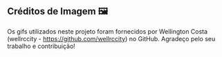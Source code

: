 ## Créditos de Imagem 🖼️

Os gifs utilizados neste projeto foram fornecidos por Wellington Costa (wellrccity - https://github.com/wellrccity) no GitHub. Agradeço pelo seu trabalho e contribuição!
